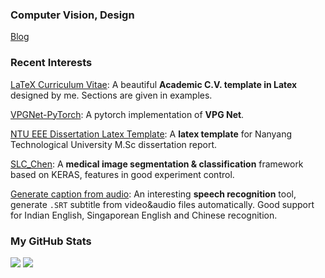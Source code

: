 ### Computer Vision, Design

[Blog](https://doem1997.home.blog/)

### Recent Interests

[LaTeX Curriculum Vitae](https://github.com/doem97/Resume-of-TIAN-ZICHEN/blob/main/TIAN_ZICHEN_Curriculum_Vitae.pdf): A beautiful **Academic C.V. template in Latex** designed by me. Sections are given in examples.

[VPGNet-PyTorch](https://github.com/PrabhuSM16/VPGNet-Pytorch): A pytorch implementation of **VPG Net**.

[NTU EEE Dissertation Latex Template](https://github.com/doem97/NTU-EEE-MSc-Dissertation-Template): A **latex template** for Nanyang Technological University M.Sc dissertation report.

[SLC_Chen](https://github.com/doem97/SLC_chen): A **medical image segmentation & classification** framework based on KERAS, features in good experiment control.

[Generate caption from audio](https://github.com/doem97/audio_to_SRT): An interesting **speech recognition** tool, generate `.SRT` subtitle from video&audio files automatically. Good support for Indian English, Singaporean English and Chinese recognition.


### My GitHub Stats
![](https://github-readme-stats.vercel.app/api/top-langs/?username=doem97&layout=compact)
![](https://github-readme-stats.vercel.app/api?username=doem97&show_icons=true&count_private=true&hide=prs&line_height=24)
